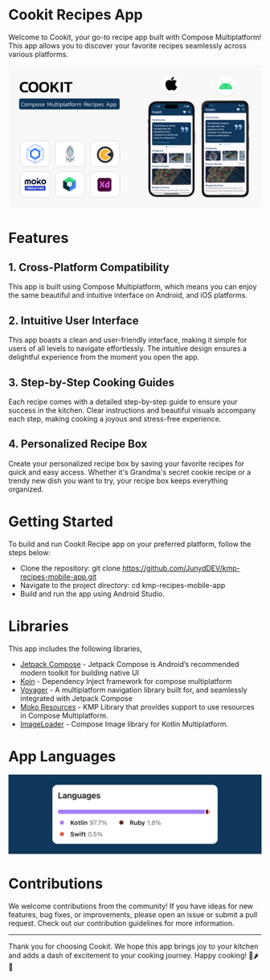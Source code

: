# Cookit Recipes App
Welcome to Cookit, your go-to recipe app built with Compose Multiplatform! This app allows you to discover your favorite recipes seamlessly across various platforms.

![alt text](https://github.com/JunydDEV/kmp-recipes-mobile-app/blob/main/screenshots/kmp-recipes-app-banner.png)

# Features

## 1. Cross-Platform Compatibility
This app is built using Compose Multiplatform, which means you can enjoy the same beautiful and intuitive interface on Android, and iOS platforms.

## 2. Intuitive User Interface
This app boasts a clean and user-friendly interface, making it simple for users of all levels to navigate effortlessly. The intuitive design ensures a delightful experience from the moment you open the app.

## 3. Step-by-Step Cooking Guides
Each recipe comes with a detailed step-by-step guide to ensure your success in the kitchen. Clear instructions and beautiful visuals accompany each step, making cooking a joyous and stress-free experience.

## 4. Personalized Recipe Box
Create your personalized recipe box by saving your favorite recipes for quick and easy access. Whether it's Grandma's secret cookie recipe or a trendy new dish you want to try, your recipe box keeps everything organized.

# Getting Started
To build and run Cookit Recipe app on your preferred platform, follow the steps below:
- Clone the repository: git clone https://github.com/JunydDEV/kmp-recipes-mobile-app.git
- Navigate to the project directory: cd kmp-recipes-mobile-app
- Build and run the app using Android Studio.


# Libraries
This app includes the following libraries,
- [Jetpack Compose](https://developer.android.com/jetpack/compose) - Jetpack Compose is Android’s recommended modern toolkit for building native UI
- [Koin](https://insert-koin.io/docs/quickstart/kmm) - Dependency Inject framework for compose multiplatform
- [Voyager](https://voyager.adriel.cafe/) - A multiplatform navigation library built for, and seamlessly integrated with Jetpack Compose
- [Moko Resources](https://github.com/icerockdev/moko-resources) - KMP Library that provides support to use resources in Compose Multiplatform.
- [ImageLoader](https://github.com/qdsfdhvh/compose-imageloader) - Compose Image library for Kotlin Multiplatform.

# App Languages
![alt text](https://github.com/JunydDEV/kmp-recipes-mobile-app/blob/main/screenshots/app-languages-info.png)

# Contributions
We welcome contributions from the community! If you have ideas for new features, bug fixes, or improvements, please open an issue or submit a pull request. Check out our contribution guidelines for more information.

---
Thank you for choosing Cookit. We hope this app brings joy to your kitchen and adds a dash of excitement to your cooking journey. Happy cooking! 🍳🌶️🍰
